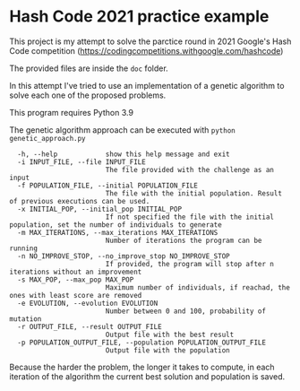 # Hash Code 2021 practice example

This project is my attempt to solve the parctice round in 2021 Google's Hash Code competition (https://codingcompetitions.withgoogle.com/hashcode)

The provided files are inside the `doc` folder.

In this attempt I've tried to use an implementation of a genetic algorithm to solve each one of the proposed problems.

This program requires Python 3.9

The genetic algorithm approach can be executed with `python genetic_approach.py`

```
  -h, --help            show this help message and exit
  -i INPUT_FILE, --file INPUT_FILE
                        The file provided with the challenge as an input
  -f POPULATION_FILE, --initial POPULATION_FILE
                        The file with the initial population. Result of previous executions can be used.
  -x INITIAL_POP, --initial_pop INITIAL_POP
                        If not specified the file with the initial population, set the number of individuals to generate
  -m MAX_ITERATIONS, --max_iterations MAX_ITERATIONS
                        Number of iterations the program can be running
  -n NO_IMPROVE_STOP, --no_improve_stop NO_IMPROVE_STOP
                        If provided, the program will stop after n iterations without an improvement
  -s MAX_POP, --max_pop MAX_POP
                        Maximum number of individuals, if reachad, the ones with least score are removed
  -e EVOLUTION, --evolution EVOLUTION
                        Number between 0 and 100, probability of mutation
  -r OUTPUT_FILE, --result OUTPUT_FILE
                        Output file with the best result
  -p POPULATION_OUTPUT_FILE, --population POPULATION_OUTPUT_FILE
                        Output file with the population

```

Because the harder the problem, the longer it takes to compute, in each iteration of the algorithm the current best solution and population is saved.
